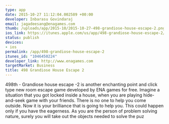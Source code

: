 ```yaml
--- 
type: app
date: 2015-10-27 11:12:04.002589 +00:00
developer: Inbarasu Govindaraj
email: jagadeesang@enagames.com
thumb: /uploads/app/2015-10/2015-10-27-498-grandiose-house-escape-2.png
ios_link: https://itunes.apple.com/us/app/498-grandiose-house-escape-2/id1046450224?mt=8
status: publish
devices: 
- ios
permalink: /app/498-grandiose-house-escape-2
itunes_id: "1046450224"
developer_link: http://www.enagames.com
targetMarket: Business
title: 498 Grandiose House Escape 2
---
```


498th - Grandiose house escape -2 is another enchanting point and click type new room escape game developed by ENA games for free. Imagine a situation that you got locked inside a house, when you are playing hide-and-seek game with your friends. There is no one to help you come outside. Now it is your brilliance that is going to help you. This could happen only if you have the eagerness. As you are the person of problem solving nature, surely you will take out the objects needed to solve the puz
